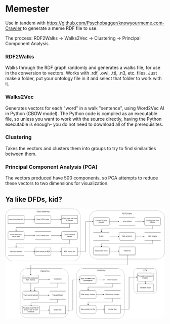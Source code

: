 # Memester
Use in tandem with https://github.com/Psychobagger/knowyourmeme.com-Crawler to generate a meme RDF file to use.

The process:
RDF2Walks -> Walks2Vec -> Clustering -> Principal Component Analysis

### RDF2Walks
Walks through the RDF graph randomly and generates a walks file, for use in the conversion to vectors. Works with .rdf, .owl, .ttl, .n3, etc. files. Just make a folder, put your ontology file in it and select that folder to work with it.

### Walks2Vec
Generates vectors for each "word" in a walk "sentence", using Word2Vec AI in Python (CBOW model). The Python code is compiled as an executable file, so unless you want to work with the source directly, having the Python executable is enough- you do not need to download all of the prerequisites.

### Clustering
Takes the vectors and clusters them into groups to try to find similarities between them.

### Principal Component Analysis (PCA)
The vectors produced have 500 components, so PCA attempts to reduce these vectors to two dimensions for visualization.

## Ya like DFDs, kid?
![alt text](https://github.com/Sanavesa/Memester/blob/master/resources/level2_DFD_2.png)
